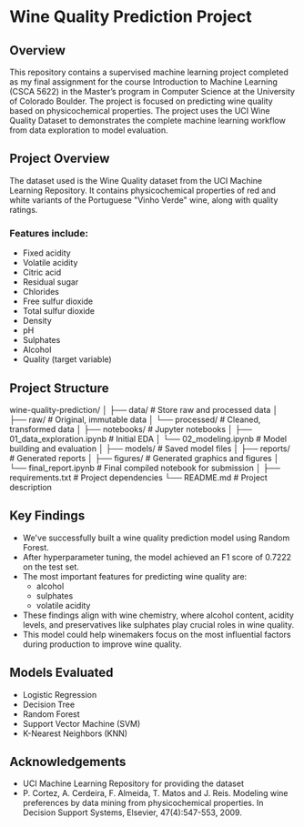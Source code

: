 # Wine Quality Prediction Project

## Overview
This repository contains a supervised machine learning project completed as my final assignment for the course Introduction to Machine Learning (CSCA 5622) in the Master’s program in Computer Science at the University of Colorado Boulder. The project is focused on predicting wine quality based on physicochemical properties. The project uses the UCI Wine Quality Dataset to demonstrates the complete machine learning workflow from data exploration to model evaluation.

## Project Overview
The dataset used is the Wine Quality dataset from the UCI Machine Learning Repository. It contains physicochemical properties of red and white variants of the Portuguese "Vinho Verde" wine, along with quality ratings.

### Features include:
- Fixed acidity
- Volatile acidity
- Citric acid
- Residual sugar
- Chlorides
- Free sulfur dioxide
- Total sulfur dioxide
- Density
- pH
- Sulphates
- Alcohol
- Quality (target variable)

## Project Structure
wine-quality-prediction/
│
├── data/                      # Store raw and processed data
│   ├── raw/                   # Original, immutable data
│   └── processed/             # Cleaned, transformed data
│
├── notebooks/                 # Jupyter notebooks
│   ├── 01_data_exploration.ipynb  # Initial EDA
│   └── 02_modeling.ipynb      # Model building and evaluation
│
├── models/                    # Saved model files
│
├── reports/                   # Generated reports
│   ├── figures/               # Generated graphics and figures
│   └── final_report.ipynb     # Final compiled notebook for submission
│
├── requirements.txt           # Project dependencies
└── README.md                  # Project description

## Key Findings
- We've successfully built a wine quality prediction model using Random Forest.
- After hyperparameter tuning, the model achieved an F1 score of 0.7222 on the test set.
- The most important features for predicting wine quality are:
   - alcohol
   - sulphates
   - volatile acidity
- These findings align with wine chemistry, where alcohol content, acidity levels,
   and preservatives like sulphates play crucial roles in wine quality.
- This model could help winemakers focus on the most influential factors
   during production to improve wine quality.

## Models Evaluated
- Logistic Regression
- Decision Tree
- Random Forest
- Support Vector Machine (SVM)
- K-Nearest Neighbors (KNN)

## Acknowledgements
- UCI Machine Learning Repository for providing the dataset
- P. Cortez, A. Cerdeira, F. Almeida, T. Matos and J. Reis. Modeling wine preferences by data mining from physicochemical properties. In Decision Support Systems, Elsevier, 47(4):547-553, 2009.